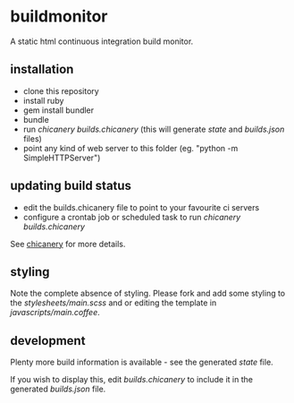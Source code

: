 # buildmonitor

A static html continuous integration build monitor.

## installation

* clone this repository
* install ruby
* gem install bundler
* bundle
* run *chicanery builds.chicanery* (this will generate *state* and *builds.json* files)
* point any kind of web server to this folder (eg. "python -m SimpleHTTPServer")

## updating build status

* edit the builds.chicanery file to point to your favourite ci servers
* configure a crontab job or scheduled task to run *chicanery builds.chicanery*

See [chicanery](https://github.com/markryall/chicanery) for more details.

## styling

Note the complete absence of styling. Please fork and add some styling to the *stylesheets/main.scss* and or editing the template in *javascripts/main.coffee*.

## development

Plenty more build information is available - see the generated *state* file.

If you wish to display this, edit *builds.chicanery* to include it in the generated *builds.json* file.